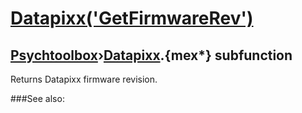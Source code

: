 # [Datapixx('GetFirmwareRev')](Datapixx-GetFirmwareRev) 
## [Psychtoolbox](Pyschtoolbox)&#8250;[Datapixx](Datapixx).{mex*} subfunction


Returns Datapixx firmware revision.  
  


###See also:

